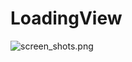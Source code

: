 # LoadingView
![screen_shots.png](https://github.com/javandoc/LoadingView/blob/master/png/screen_shots.png?imageMogr2/auto-orient/strip%7CimageView2/2/w/400)